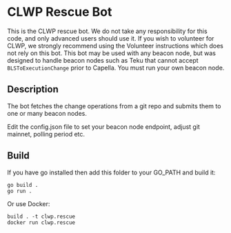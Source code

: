 # CLWP Rescue Bot

This is the CLWP rescue bot. We do not take any responsibility for this code, and only advanced users should use it. If you wish to volunteer for CLWP, we strongly recommend using the Volunteer instructions which does not rely on this bot. This bot may be used with any beacon node, but was designed to handle beacon nodes such as Teku that cannot accept `BLSToExecutionChange` prior to Capella. You must run your own beacon node.

## Description

The bot fetches the change operations from a git repo and submits them to one or many beacon nodes. 

Edit the config.json file to set your beacon node endpoint, adjust git mainnet, polling period etc.

## Build

If you have go installed then add this folder to your GO_PATH and build it:

```
go build .
go run .
```

Or use Docker:

```
build . -t clwp.rescue
docker run clwp.rescue
```

